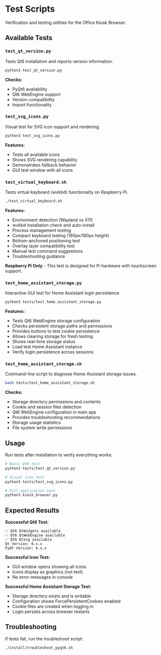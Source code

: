 # Test Scripts

Verification and testing utilities for the Office Kiosk Browser.

## Available Tests

### `test_qt_version.py`
Tests Qt6 installation and reports version information.
```bash
python3 test_qt_version.py
```

**Checks:**
- PyQt6 availability
- Qt6 WebEngine support
- Version compatibility
- Import functionality

### `test_svg_icons.py` 
Visual test for SVG icon support and rendering.
```bash
python3 test_svg_icons.py
```

**Features:**
- Tests all available icons
- Shows SVG rendering capability
- Demonstrates fallback behavior
- GUI test window with all icons

### `test_virtual_keyboard.sh`
Tests virtual keyboard (wvkbd) functionality on Raspberry Pi.
```bash
./test_virtual_keyboard.sh
```

**Features:**
- Environment detection (Wayland vs X11)
- wvkbd installation check and auto-install
- Process management testing
- Compact keyboard testing (180px/160px height)
- Bottom-anchored positioning test
- Overlay layer compatibility test
- Manual test command suggestions
- Troubleshooting guidance

**Raspberry Pi Only** - This test is designed for Pi hardware with touchscreen support.

### `test_home_assistant_storage.py`
Interactive GUI test for Home Assistant login persistence.
```bash
python3 tests/test_home_assistant_storage.py
```

**Features:**
- Tests Qt6 WebEngine storage configuration
- Checks persistent storage paths and permissions
- Provides buttons to test cookie persistence
- Allows clearing storage for fresh testing
- Shows real-time storage status
- Load test Home Assistant instance
- Verify login persistence across sessions

### `test_home_assistant_storage.sh`
Command-line script to diagnose Home Assistant storage issues.
```bash
bash tests/test_home_assistant_storage.sh
```

**Checks:**
- Storage directory permissions and contents
- Cookie and session files detection
- Qt6 WebEngine configuration in main app
- Provides troubleshooting recommendations
- Storage usage statistics
- File system write permissions

## Usage

Run tests after installation to verify everything works:

```bash
# Basic Qt6 test
python3 tests/test_qt_version.py

# Visual icon test  
python3 tests/test_svg_icons.py

# Full application test
python3 kiosk_browser.py
```

## Expected Results

**Successful Qt6 Test:**
```
✅ Qt6 QtWidgets available
✅ Qt6 QtWebEngine available  
✅ Qt6 QtSvg available
Qt Version: 6.x.x
PyQt Version: 6.x.x
```

**Successful Icon Test:**
- GUI window opens showing all icons
- Icons display as graphics (not text)
- No error messages in console

**Successful Home Assistant Storage Test:**
- Storage directory exists and is writable
- Configuration shows ForcePersistentCookies enabled
- Cookie files are created when logging in
- Login persists across browser restarts

## Troubleshooting

If tests fail, run the troubleshoot script:
```bash
./install/troubleshoot_pyqt6.sh
```
